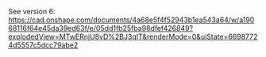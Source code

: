 See version 6: https://cad.onshape.com/documents/4a68e5f4f52943b1ea543a64/w/a19068116f64e45da39ed63f/e/05dd1fb25fba98dfef426849?explodedView=MTwERnjU8vD%2BJ3qIT&renderMode=0&uiState=66987724d5557c5dcc79abe2
